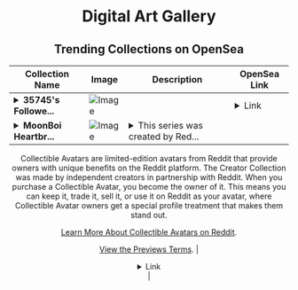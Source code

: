 <div align="center">

# Digital Art Gallery

## Trending Collections on OpenSea

| Collection Name                       | Image                                                                                     | Description                       | OpenSea Link                                                                                          |
|---------------------------------------|-------------------------------------------------------------------------------------------|-----------------------------------|--------------------------------------------------------------------------------------------------------|
| **<details><summary>35745's Followe...</summary>35745's Follower</details>** | ![Image](https://i.seadn.io/s/raw/files/19f9f090920392cc3650cbdf4361755b.png?w=500&auto=format?w=200&auto=format) |  | <details><summary>Link</summary>[35745's Follower](https://opensea.io/collection/35745-s-follower)</details> |
| **<details><summary>MoonBoi Heartbr...</summary>MoonBoi Heartbreak by illlex x Reddit Collectible Avatars</details>** | ![Image](https://i.seadn.io/s/raw/files/e0cf32b1a6543882255e61940573c276.png?w=500&auto=format?w=200&auto=format) | <details><summary>This series was created by Red...</summary>This series was created by Reddit user illlex as a part of the Collectible Avatars Creator Program. You can [check out the creator's profile on Reddit](https://www.reddit.com/user/illmaticdk/).

Collectible Avatars are limited-edition avatars from Reddit that provide owners with unique benefits on the Reddit platform. The Creator Collection was made by independent creators in partnership with Reddit. When you purchase a Collectible Avatar, you become the owner of it. This means you can keep it, trade it, sell it, or use it on Reddit as your avatar, where Collectible Avatar owners get a special profile treatment that makes them stand out.

[Learn More About Collectible Avatars on Reddit](https://reddithelp.com/hc/en-us/articles/6213835889044).

[View the Previews Terms](https://www.redditinc.com/policies/previews-terms).</details> | <details><summary>Link</summary>[MoonBoi Heartbreak by illlex x Reddit Collectible Avatars](https://opensea.io/collection/moonboi-heartbreak-by-illlex-x-reddit-collectible)</details> |

</div>
